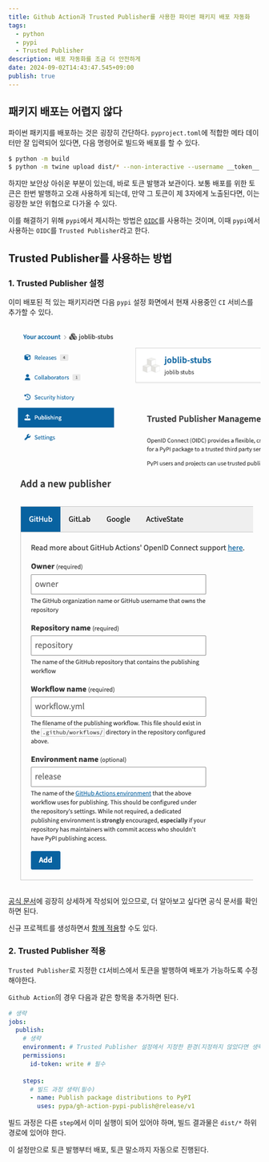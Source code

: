 ```yaml
---
title: Github Action과 Trusted Publisher를 사용한 파이썬 패키지 배포 자동화
tags:
  - python
  - pypi
  - Trusted Publisher
description: 배포 자동화를 조금 더 안전하게
date: 2024-09-02T14:43:47.545+09:00 
publish: true
---
```


## 패키지 배포는 어렵지 않다
파이썬 패키지를 배포하는 것은 굉장히 간단하다.
`pyproject.toml`에 적합한 메타 데이터만 잘 입력되어 있다면,
다음 명령어로 빌드와 배포를 할 수 있다.
```bash
$ python -m build
$ python -m twine upload dist/* --non-interactive --username __token__ --password <pypi 토큰>
```

하지만 보안상 아쉬운 부분이 있는데, 바로 토큰 발행과 보관이다.
보통 배포를 위한 토큰은 한번 발행하고 오래 사용하게 되는데,
만약 그 토큰이 제 3자에게 노출된다면, 이는 굉장한 보안 위협으로 다가올 수 있다.

이를 해결하기 위해 `pypi`에서 제시하는 방법은 [`OIDC`](https://openid.net/connect/)를 사용하는 것이며,
이때 `pypi`에서 사용하는 `OIDC`를 `Trusted Publisher`라고 한다.

## Trusted Publisher를 사용하는 방법
### 1. Trusted Publisher 설정
이미 배포된 적 있는 패키지라면 다음 `pypi` 설정 화면에서 현재 사용중인 `CI` 서비스를 추가할 수 있다.

![settings-0](/images/other/pypi-trusted-publisher/pypi-trusted-publisher-0.png)

![settings-1](/images/other/pypi-trusted-publisher/pypi-trusted-publisher-1.png)

[공식 문서](https://docs.pypi.org/trusted-publishers/)에 굉장히 상세하게 작성되어 있으므로, 더 알아보고 싶다면 공식 문서를 확인하면 된다.

신규 프로젝트를 생성하면서 [함께 적용](https://docs.pypi.org/trusted-publishers/creating-a-project-through-oidc/)할 수도 있다.
### 2. Trusted Publisher 적용
`Trusted Publisher`로 지정한 `CI`서비스에서 토큰을 발행하여 배포가 가능하도록 수정해야한다.

`Github Action`의 경우 다음과 같은 항목을 추가하면 된다.
```yaml
# 생략
jobs:
  publish:
    # 생략
    environment: # Trusted Publisher 설정에서 지정한 환경(지정하지 않았다면 생략)
    permissions:
      id-token: write # 필수

    steps:
      # 빌드 과정 생략(필수)
      - name: Publish package distributions to PyPI
        uses: pypa/gh-action-pypi-publish@release/v1
```

빌드 과정은 다른 `step`에서 이미 실행이 되어 있어야 하며,
빌드 결과물은 `dist/*` 하위 경로에 있어야 한다.

이 설정만으로 토큰 발행부터 배포, 토큰 말소까지 자동으로 진행된다.
